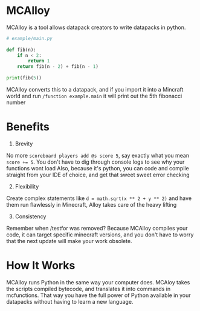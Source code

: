 # MCAlloy

MCAlloy is a tool allows datapack creators to write datapacks in python.

```python
# example/main.py
 
def fib(n):
    if n < 2:
        return 1
    return fib(n - 2) + fib(n - 1)
 
print(fib(5))
```

MCAlloy converts this to a datapack, and if you import it into a Mincraft world and run `/function example.main` it will print out the 5th fibonacci number

# Benefits

1. Brevity

No more `scoreboard players add @s score 5`, say exactly what you mean `score += 5`. You don't have to dig through console logs to see why your functions wont load
Also, because it's python, you can code and compile straight from your IDE of choice, and get that sweet sweet error checking

2. Flexibility

Create complex statements like `d = math.sqrt(x ** 2 + y ** 2)` and have them run flawlessly in Minecraft, Alloy takes care of the heavy lifting

3. Consistency

Remember when /testfor was removed? Because MCAlloy compiles your code, it can target specific minecraft versions, and you don't have to worry that the next update will make your work obsolete.


# How It Works

MCAlloy runs Python in the same way your computer does. MCAloy takes the scripts compiled bytecode, and translates it into commands in mcfunctions. That way you have
the full power of Python available in your datapacks without having to learn a new language.

